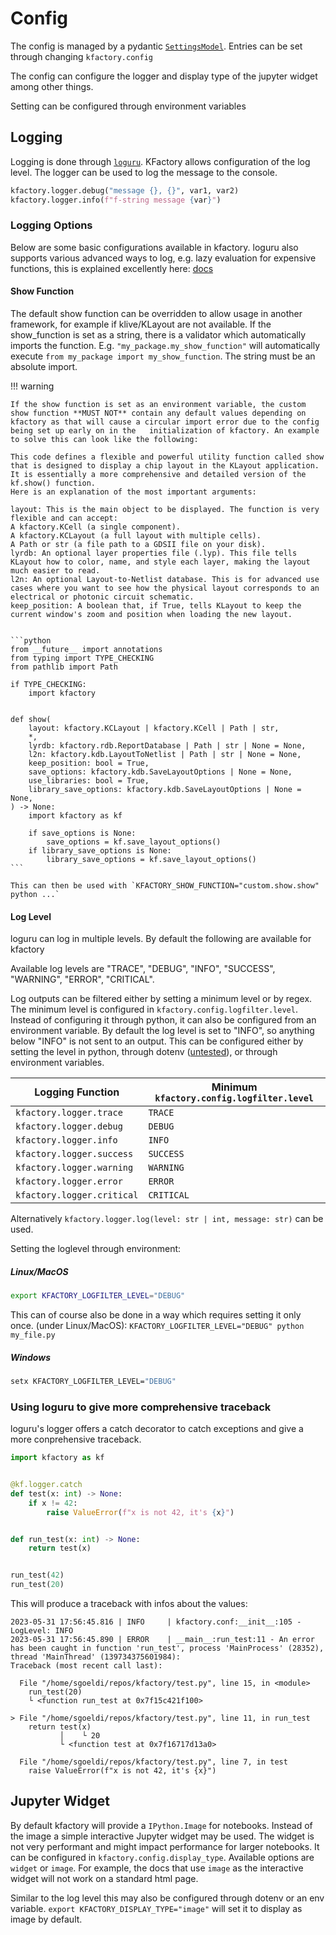 # Config

The config is managed by a pydantic [`SettingsModel`](https://docs.pydantic.dev/latest/usage/settings/). Entries can be set through changing `kfactory.config`

The config can configure the logger and display type of the jupyter widget among other things.

Setting can be configured through environment variables


## Logging

Logging is done through [`loguru`](https://github.com/Delgan/loguru). KFactory allows configuration of the log level.
The logger can be used to log the message to the console.

```python
kfactory.logger.debug("message {}, {}", var1, var2)
kfactory.logger.info(f"f-string message {var}")
```

### Logging Options

Below are some basic configurations available in kfactory. loguru also supports various
advanced ways to log, e.g. lazy evaluation for expensive functions, this is explained excellently here:
[docs](https://loguru.readthedocs.io/en/stable/overview.html#take-the-tour)

#### Show Function

The default show function can be overridden to allow usage in another framework, for example if klive/KLayout are not available.
If the show_function is set as a string, there is a validator which automatically imports the function. E.g. `"my_package.my_show_function"`
will automatically execute `from my_package import my_show_function`. The string must be an absolute import.


!!! warning

    If the show function is set as an environment variable, the custom show function **MUST NOT** contain any default values depending on kfactory as that will cause a circular import error due to the config being set up early on in the   initialization of kfactory. An example to solve this can look like the following:

    This code defines a flexible and powerful utility function called show that is designed to display a chip layout in the KLayout application.
    It is essentially a more comprehensive and detailed version of the kf.show() function.
    Here is an explanation of the most important arguments:

    layout: This is the main object to be displayed. The function is very flexible and can accept:
    A kfactory.KCell (a single component).
    A kfactory.KCLayout (a full layout with multiple cells).
    A Path or str (a file path to a GDSII file on your disk).
    lyrdb: An optional layer properties file (.lyp). This file tells KLayout how to color, name, and style each layer, making the layout much easier to read.
    l2n: An optional Layout-to-Netlist database. This is for advanced use cases where you want to see how the physical layout corresponds to an electrical or photonic circuit schematic.
    keep_position: A boolean that, if True, tells KLayout to keep the current window's zoom and position when loading the new layout.


    ```python
    from __future__ import annotations
    from typing import TYPE_CHECKING
    from pathlib import Path

    if TYPE_CHECKING:
        import kfactory


    def show(
        layout: kfactory.KCLayout | kfactory.KCell | Path | str,
        *,
        lyrdb: kfactory.rdb.ReportDatabase | Path | str | None = None,
        l2n: kfactory.kdb.LayoutToNetlist | Path | str | None = None,
        keep_position: bool = True,
        save_options: kfactory.kdb.SaveLayoutOptions | None = None,
        use_libraries: bool = True,
        library_save_options: kfactory.kdb.SaveLayoutOptions | None = None,
    ) -> None:
        import kfactory as kf

        if save_options is None:
            save_options = kf.save_layout_options()
        if library_save_options is None:
            library_save_options = kf.save_layout_options()
    ```

    This can then be used with `KFACTORY_SHOW_FUNCTION="custom.show.show" python ...`

#### Log Level

loguru can log in multiple levels. By default the following are available for kfactory

Available log levels are "TRACE", "DEBUG", "INFO", "SUCCESS", "WARNING", "ERROR", "CRITICAL".

Log outputs can be filtered either by setting a minimum level or by regex. The minimum level is configured in `kfactory.config.logfilter.level`.
Instead of configuring it through python, it can also be configured from an environment variable. By default the log level is set to "INFO",
so anything below "INFO" is not sent to an output. This can be configured either by setting the level in python, through dotenv
([untested](https://docs.pydantic.dev/latest/usage/settings/#dotenv-env-support)), or through environment variables.

| Logging Function                  | Minimum `kfactory.config.logfilter.level` |
|-----------------------------------|-------------------------------------------|
| `kfactory.logger.trace`    | `TRACE`                                   |
| `kfactory.logger.debug`    | `DEBUG`                                   |
| `kfactory.logger.info`     | `INFO`                                    |
| `kfactory.logger.success`  | `SUCCESS`                                 |
| `kfactory.logger.warning`  | `WARNING`                                 |
| `kfactory.logger.error`    | `ERROR`                                   |
| `kfactory.logger.critical` | `CRITICAL`                                |

Alternatively `kfactory.logger.log(level: str | int, message: str)` can be used.

Setting the loglevel through environment:

##### Linux/MacOS

```bash
export KFACTORY_LOGFILTER_LEVEL="DEBUG"
```

This can of course also be done in a way which requires setting it only once. (under Linux/MacOS): `KFACTORY_LOGFILTER_LEVEL="DEBUG" python my_file.py`

##### Windows

```cmd
setx KFACTORY_LOGFILTER_LEVEL="DEBUG"
```

### Using loguru to give more comprehensive traceback

loguru's logger offers a catch decorator to catch exceptions and give a more conprehensive traceback.

```python
import kfactory as kf


@kf.logger.catch
def test(x: int) -> None:
    if x != 42:
        raise ValueError(f"x is not 42, it's {x}")


def run_test(x: int) -> None:
    return test(x)


run_test(42)
run_test(20)
```

This will produce a traceback with infos about the values:

```
2023-05-31 17:56:45.816 | INFO     | kfactory.conf:__init__:105 - LogLevel: INFO
2023-05-31 17:56:45.890 | ERROR    | __main__:run_test:11 - An error has been caught in function 'run_test', process 'MainProcess' (28352), thread 'MainThread' (139734375601984):
Traceback (most recent call last):

  File "/home/sgoeldi/repos/kfactory/test.py", line 15, in <module>
    run_test(20)
    └ <function run_test at 0x7f15c421f100>

> File "/home/sgoeldi/repos/kfactory/test.py", line 11, in run_test
    return test(x)
           │    └ 20
           └ <function test at 0x7f16717d13a0>

  File "/home/sgoeldi/repos/kfactory/test.py", line 7, in test
    raise ValueError(f"x is not 42, it's {x}")
```

## Jupyter Widget

By default kfactory will provide a `IPython.Image` for notebooks. Instead of the image a simple interactive Jupyter widget may be used. The widget is not very performant and might impact performance for larger notebooks.
It can be configured in `kfactory.config.display_type`. Available options are `widget` or `image`. For example, the docs that use `image` as the interactive widget will not work on a standard html page.

Similar to the log level this may also be configured through dotenv or an env variable.
`export KFACTORY_DISPLAY_TYPE="image"` will set it to display as image by default.
